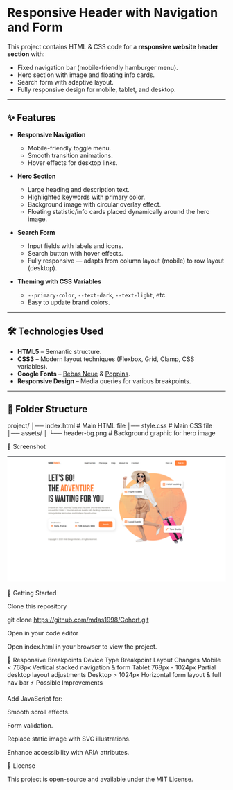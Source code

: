 # Responsive Header with Navigation and Form

This project contains HTML & CSS code for a **responsive website header section** with:
- Fixed navigation bar (mobile-friendly hamburger menu).
- Hero section with image and floating info cards.
- Search form with adaptive layout.
- Fully responsive design for mobile, tablet, and desktop.

---

## ✨ Features

- **Responsive Navigation**
  - Mobile-friendly toggle menu.
  - Smooth transition animations.
  - Hover effects for desktop links.

- **Hero Section**
  - Large heading and description text.
  - Highlighted keywords with primary color.
  - Background image with circular overlay effect.
  - Floating statistic/info cards placed dynamically around the hero image.

- **Search Form**
  - Input fields with labels and icons.
  - Search button with hover effects.
  - Fully responsive — adapts from column layout (mobile) to row layout (desktop).

- **Theming with CSS Variables**
  - `--primary-color`, `--text-dark`, `--text-light`, etc.
  - Easy to update brand colors.

---

## 🛠 Technologies Used

- **HTML5** – Semantic structure.
- **CSS3** – Modern layout techniques (Flexbox, Grid, Clamp, CSS variables).
- **Google Fonts** – [Bebas Neue](https://fonts.google.com/specimen/Bebas+Neue) & [Poppins](https://fonts.google.com/specimen/Poppins).
- **Responsive Design** – Media queries for various breakpoints.

---

## 📂 Folder Structure

project/
│── index.html # Main HTML file
│── style.css # Main CSS file
│── assets/
│ └── header-bg.png # Background graphic for hero image

📸 Screenshot

![alt text](image.png)

🚀 Getting Started

Clone this repository

git clone https://github.com/mdas1998/Cohort.git


Open in your code editor

Open index.html in your browser to view the project.

📱 Responsive Breakpoints
Device Type	Breakpoint	Layout Changes
Mobile	< 768px	Vertical stacked navigation & form
Tablet	768px - 1024px	Partial desktop layout adjustments
Desktop	> 1024px	Horizontal form layout & full nav bar
⚡ Possible Improvements

Add JavaScript for:

Smooth scroll effects.

Form validation.

Replace static image with SVG illustrations.

Enhance accessibility with ARIA attributes.

📄 License

This project is open-source and available under the MIT License.